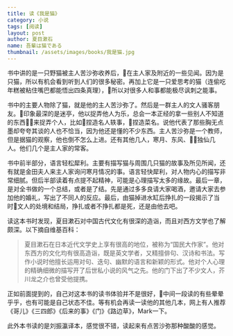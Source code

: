 ```yaml
---
title: 读《我是猫》 
category: 小说 
tags: [阅读]  
layout: post  
author: 夏目漱石 
name: 吾輩は猫である
thumbnail: /assets/images/books/我是猫.jpg
---
```


书中讲的是一只野猫被主人苦沙弥收养后，在主人家及附近的一些见闻。因为是只猫，所以有机会看到听到人们的很多秘密。再加上它是一只爱思考的猫（连偷吃年糕被粘住嘴巴都能悟出四条真理），所以对很多人和事都能极尽讽刺之能事。

书中的主要人物除了猫，就是他的主人苦沙弥了。然后是一群主人的文人骚客朋友。印象最深的是迷亭，他以捉弄他人为乐，总会一本正经的拿一些别人不知道的东西来捉弄个人，比如捏造名人轶事，捏造菜名。说他代表了那些胸无点墨却夸夸其谈的人也不恰当，因为他还是懂的不少东西。主人苦沙弥是一个教师，但是据猫的观察，他也倒不怎么上进。还有其他几人，寒月、东风、独仙几人。他们几个是主人家的常客。

书中前半部分，语言轻松犀利。主要有描写猫与周围几只猫的故事及所见所闻，还有就是金田夫人来主人家询问寒月情况的事。语言轻快犀利，对人物内心的描写非常细腻。但后半部读着有点提不起精神，可能是心理描写太多的缘故。最后一章，是对全书做的一个总结，或者是了结。先是通过多多良请大家喝酒，邀请大家去参加他的婚礼，写出了不同人的反应。最后，由猫掉进水缸后挣扎的一段揭示了当时文人的处境和结局，挣扎或者不挣扎都是死，还是由他去吧。


读这本书时发现，夏目漱石对中国古代文化有很深的造诣，而且对西方文学也了解颇深。以下摘自维基百科：

> 夏目漱石在日本近代文学史上享有很高的地位，被称为“国民大作家”。他对东西方的文化均有很高造诣，既是英文学者，又精擅俳句、汉诗和书法。写作小说时他擅长运用对句、迭句、幽默的语言和新颖的形式。他对个人心理的精确细微的描写开了后世私小说的风气之先。他的门下出了不少文人，芥川龙之介也曾受他提携。


正如前面提到的，自己对这本书的读书体验并不是很好，中间一段读的有些晕晕乎乎，也有可能是自己状态不佳。等有机会再读一读他的其他几本，网上有人推荐《哥儿》《三四郎》《后来的事》《门》《路边草》，Mark一下。

此外本书读的是刘振瀛译本，感觉很不错，读起来有点苦沙弥那种酸酸的感觉。